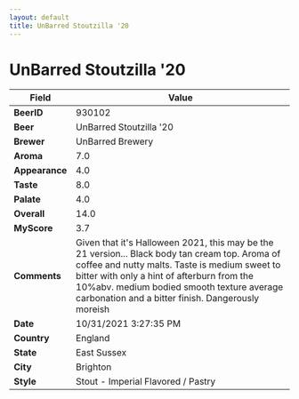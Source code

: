 ```yaml
---
layout: default
title: UnBarred Stoutzilla '20
---
```


# UnBarred Stoutzilla '20

| Field         | Value     |
|---------------|-----------|
| **BeerID** | 930102 |
| **Beer** | UnBarred Stoutzilla '20 |
| **Brewer** | UnBarred Brewery |
| **Aroma** | 7.0 |
| **Appearance** | 4.0 |
| **Taste** | 8.0 |
| **Palate** | 4.0 |
| **Overall** | 14.0 |
| **MyScore** | 3.7 |
| **Comments** | Given that it's Halloween 2021, this may be the 21 version... Black body tan cream top. Aroma of coffee and nutty malts. Taste is medium sweet to bitter with only a hint of afterburn from the 10%abv. medium bodied smooth texture average carbonation and a bitter finish. Dangerously moreish |
| **Date** | 10/31/2021 3:27:35 PM |
| **Country** | England |
| **State** | East Sussex |
| **City** | Brighton |
| **Style** | Stout - Imperial Flavored / Pastry |
